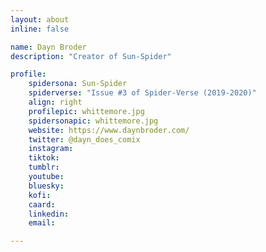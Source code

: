 ```yaml
---
layout: about
inline: false

name: Dayn Broder
description: "Creator of Sun-Spider"

profile: 
    spidersona: Sun-Spider
    spiderverse: "Issue #3 of Spider-Verse (2019-2020)"
    align: right
    profilepic: whittemore.jpg
    spidersonapic: whittemore.jpg
    website: https://www.daynbroder.com/
    twitter: @dayn_does_comix
    instagram: 
    tiktok: 
    tumblr: 
    youtube: 
    bluesky: 
    kofi: 
    caard: 
    linkedin: 
    email: 

---
```


